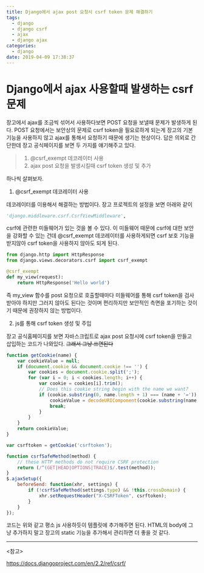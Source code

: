 ```yaml
---
title: Django에서 ajax post 요청시 csrf token 문제 해결하기
tags:
  - django
  - django csrf
  - ajax
  - django ajax
categories:
  - django
date: 2019-04-09 17:38:37
---
```


# Django에서 ajax 사용할때 발생하는 csrf 문제
장고에서 ajax를 조금씩 섞어서 사용하다보면 POST 요청을 보낼때 문제가 발생하게 된다. POST 요청에서는 보안상의 문제로 csrf token을 필요로하게 되는게 장고의 기본기능을 사용하지 않고 ajax를 통해서 요청하기 때문에 생기는 현상이다. 답은 의외로 간단한데 장고 공식페이지를 보면 두 가지를 얘기해주고 있다.

> 1. @csrf_exempt 데코레이터 사용
> 2. ajax post 요청을 발생시킬때 csrf token 생성 및 추가 

하나씩 살펴보자.

1. @csrf_exempt 데코레이터 사용

데코레이터를 이용해서 해결하는 방법이다. 장고 프로젝트의 설정을 보면 아래와 같이
~~~python
'django.middleware.csrf.CsrfViewMiddleware',
~~~
csrf에 관련한 미들웨어가 있는 것을 볼 수 있다. 이 미들웨어 때문에 csrf에 대한 보안을 강화할 수 있는 건데 @csrf_exempt 데코레이터를 사용하게되면 csrf 보호 기능을 받지않아 csrf token을 사용하지 않아도 되게 된다. 
~~~python
from django.http import HttpResponse
from django.views.decorators.csrf import csrf_exempt

@csrf_exempt
def my_view(request):
    return HttpResponse('Hello world')
~~~
즉 my_view 함수를 post 요청으로 호출할때마다 미들웨어를 통해 csrf token을 검사받아야 하지만 그러지 않아도 된다는 것이며 편리하지만 보안적인 측면을 포기하는 것이기 때문에 권장하지 않는 방법이다.

2. js를 통해 csrf token 생성 및 주입

장고 공식홈페이지를 보면 자바스크립트로 ajax post 요청시에 csrf token을 만들고 삽입하는 코드가 나와있다. ~~그래서 그냥 쓰면된다~~
~~~javascript
function getCookie(name) {
    var cookieValue = null;
    if (document.cookie && document.cookie !== '') {
        var cookies = document.cookie.split(';');
        for (var i = 0; i < cookies.length; i++) {
            var cookie = cookies[i].trim();
            // Does this cookie string begin with the name we want?
            if (cookie.substring(0, name.length + 1) === (name + '=')) {
                cookieValue = decodeURIComponent(cookie.substring(name.length + 1));
                break;
            }
        }
    }
    return cookieValue;
}

var csrftoken = getCookie('csrftoken');

function csrfSafeMethod(method) {
    // these HTTP methods do not require CSRF protection
    return (/^(GET|HEAD|OPTIONS|TRACE)$/.test(method));
}
$.ajaxSetup({
    beforeSend: function(xhr, settings) {
        if (!csrfSafeMethod(settings.type) && !this.crossDomain) {
            xhr.setRequestHeader("X-CSRFToken", csrftoken);
        }
    }
});
~~~
코드는 위와 같고 평소 js 사용하듯이 템플릿에 추가해주면 된다. HTML의 body에 그냥 추가하지 말고 장고의 static 기능을 추가해서 관리하면 더 좋을 것 같다.

<hr>
<참고> 

https://docs.djangoproject.com/en/2.2/ref/csrf/
